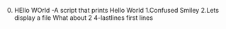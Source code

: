 0. HEllo WOrld -A script that prints Hello World
1.Confused Smiley
2.Lets display a file
What about 2
4-lastlines
first lines
